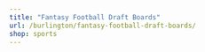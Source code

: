 ```yaml
---
title: "Fantasy Football Draft Boards"
url: /burlington/fantasy-football-draft-boards/
shop: sports
---
```

